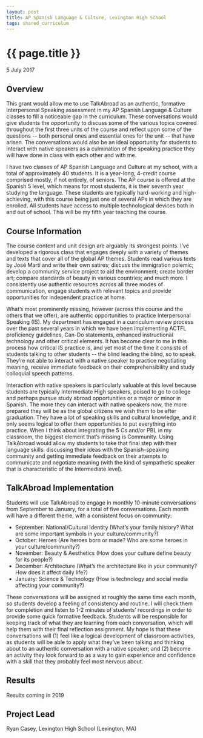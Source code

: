 ```yaml
---
layout: post
title: AP Spanish Language & Culture, Lexington High School
tags: shared_curriculum
---
```

# {{ page.title }}

5 July 2017

## Overview

This grant would allow me to use TalkAbroad as an authentic, formative Interpersonal Speaking assessment in my AP Spanish Language & Culture classes to fill a noticeable gap in the curriculum. These conversations would give students the opportunity to discuss some of the various topics covered throughout the first three units of the course and reflect upon some of the questions -- both personal ones and essential ones for the unit -- that have arisen. The conversations would also be an ideal opportunity for students to interact with native speakers as a culmination of the speaking practice they will have done in class with each other and with me.

I have two classes of AP Spanish Language and Culture at my school, with a total of approximately 40 students. It is a year-long, 4-credit course comprised mostly, if not entirely, of seniors. The AP course is offered at the Spanish 5 level, which means for most students, it is their seventh year studying the language. These students are typically hard-working and high-achieving, with this course being just one of several APs in which they are enrolled. All students have access to multiple technological devices both in and out of school. This will be my fifth year teaching the course.

## Course Information

The course content and unit design are arguably its strongest points. I’ve developed a rigorous class that engages deeply with a variety of themes and texts that cover all of the global AP themes. Students read various texts by José Martí and write their own satires; discuss the immigration polemic; develop a community service project to aid the environment; create border art; compare standards of beauty in various countries; and much more. I consistently use authentic resources across all three modes of communication, engage students with relevant topics and provide opportunities for independent practice at home.

What’s most prominently missing, however (across this course and the others that we offer), are authentic opportunities to practice Interpersonal Speaking (IS). My department has engaged in a curriculum review process over the past several years in which we have been implementing ACTFL proficiency guidelines, Can-Do statements, enhanced instructional technology and other critical elements. It has become clear to me in this process how critical IS practice is, and yet most of the time it consists of students talking to other students -- the blind leading the blind, so to speak. They’re not able to interact with a native speaker to practice negotiating meaning, receive immediate feedback on their comprehensibility and study colloquial speech patterns. 

Interaction with native speakers is particularly valuable at this level because students are typically Intermediate High speakers, poised to go to college and perhaps pursue study abroad opportunities or a major or minor in Spanish. The more they can interact with native speakers now, the more prepared they will be as the global citizens we wish them to be after graduation. They have a lot of speaking skills and cultural knowledge, and it only seems logical to offer them opportunities to put everything into practice. When I think about integrating the 5 Cs and/or PBL in my classroom, the biggest element that’s missing is Community. Using TalkAbroad would allow my students to take that final step with their language skills: discussing their ideas with the Spanish-speaking community and getting immediate feedback on their attempts to communicate and negotiate meaning (with the kind of sympathetic speaker that is characteristic of the Intermediate level).

## TalkAbroad Implementation

Students will use TalkAbroad to engage in monthly 10-minute conversations from September to January, for a total of five conversations. Each month will have a different theme, with a consistent focus on community:
 	
- September: National/Cultural Identity (What’s your family history? What are some important symbols in your culture/community?)
- October: Heroes (Are heroes born or made? Who are some heroes in your culture/community?)
- November: Beauty & Aesthetics (How does your culture define beauty for its people?)
- December: Architecture (What’s the architecture like in your community? How does it affect daily life?)
- January: Science & Technology (How is technology and social media affecting your community?)

These conversations will be assigned at roughly the same time each month, so students develop a feeling of consistency and routine. I will check them for completion and listen to 1-2 minutes of students’ recordings in order to provide some quick formative feedback. Students will be responsible for keeping track of what they are learning from each conversation, which will help them with their final reflection assignment. My hope is that these conversations will (1) feel like a logical development of classroom activities, as students will be able to apply what they’ve been talking and thinking about to an authentic conversation with a native speaker; and (2) become an activity they look forward to as a way to gain experience and confidence with a skill that they probably feel most nervous about.

## Results

Results coming in 2019

## Project Lead

Ryan Casey, Lexington High School (Lexington, MA)